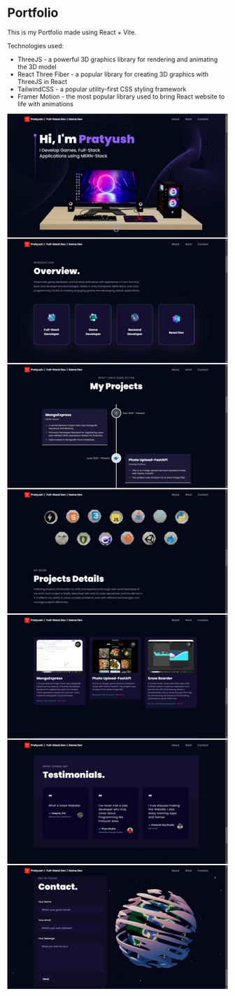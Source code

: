 # Portfolio

This is my Portfolio made using React + Vite.

Technologies used:

- ThreeJS - a powerful 3D graphics library for rendering and animating the 3D model
- React Three Fiber - a popular library for creating 3D graphics with ThreeJS in React
- TailwindCSS - a popular utility-first CSS styling framework
- Framer Motion - the most popular library used to bring React website to life with animations

![Alt text](<Screenshot 2023-09-21 191205.png>) 
![Alt text](<Screenshot 2023-09-21 191213.png>)
![Alt text](<Screenshot 2023-09-21 191222.png>)
![Alt text](<Screenshot 2023-09-21 191228.png>) 
![Alt text](<Screenshot 2023-09-21 191236.png>)
![Alt text](<Screenshot 2023-09-21 191241.png>)
![Alt text](<Screenshot 2023-09-21 191246.png>)

  
   

    